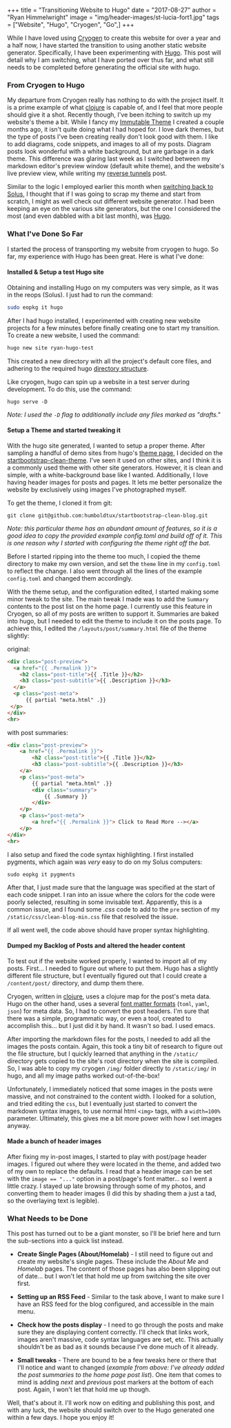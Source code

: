 +++
title = "Transitioning Website to Hugo"
date = "2017-08-27"
author = "Ryan Himmelwright"
image = "img/header-images/st-lucia-fort1.jpg"
tags  = ["Website", "Hugo", "Cryogen", "Go",]
+++
 
 While I have loved using [Cryogen](http://cryogenweb.org) to create this website for over a year and a half now, I have started the transition to using another static website generator. Specifically, I have been experimenting with [Hugo](https://gohugo.io). This post will detail why I am switching, what I have ported over thus far, and what still needs to be completed before generating the official site with hugo.
 
<!-- more -->
 
### From Cryogen to Hugo

My departure from Cryogen really has nothing to do with the project itself. It is a prime example of what [clojure](https://clojure.org/) is capable of, and I feel that more people should give it a shot. Recently though, I've been itching to switch up my website's theme a bit. While I fancy my [Immutable Theme](../new-theme-immutable/) I created a couple months ago, it isn't quite doing what I had hoped for. I love dark themes, but the type of posts I've been creating really don't look good with them. I like to add diagrams, code snippets, and images to all of my posts. Diagram posts look wonderful with a white background, but are garbage in a dark theme. This difference was glaring last week as I switched between my markdown editor's preview window (default white theme), and the website's live preview view, while writing my [reverse tunnels](../simple-reverse-ssh-tunnel/) post.

Similar to the logic I employed earlier this month when [switching back to Solus](../back-to-solus/), I thought that if I was going to scrap my theme and start from scratch, I might as well check out different website generator. I had been keeping an eye on the various site generators, but the one I considered the most (and even dabbled with a bit last month), was [Hugo](https://gohugo.io). 
### What I've Done So Far

I started the process of transporting my website from cryogen to hugo. So far, my experience with Hugo has been great. Here is what I've done:

#### Installed & Setup a test Hugo site

Obtaining and installing Hugo on my computers was very simple, as it was in the reops (Solus). I just had to run the command:

```bash
sudo eopkg it hugo
```

After I had hugo installed, I experimented with creating new website projects for a few minutes before finally creating one to start my transition. To create a new website, I used the command:

```bash
hugo new site ryan-hugo-test
```

This created a new directory with all the project's default core files, and adhering to the required hugo [directory structure](https://gohugo.io/content-management/organization/).

Like cryogen, hugo can spin up a website in a test server during development. To do this, use the command:

```
hugo serve -D
```

*Note: I used the `-D` flag to additionally include any files marked as "drafts."*


#### Setup a Theme and started tweaking it

With the hugo site generated, I wanted to setup a proper theme. After sampling a handful of demo sites from hugo's [theme page](https://gohugo.io/themes/), I decided on the [startbootstrap-clean-theme](https://themes.gohugo.io/startbootstrap-clean-blog/). I've seen it used on other sites, and I think it is a commonly used theme with other site generators. However, it is clean and simple, with a white-background base like I wanted. Additionally, I love having header images for posts and pages. It lets me better personalize the website by exclusively using images I've photographed myself.

To get the theme, I cloned it from git:

```
git clone git@github.com:humboldtux/startbootstrap-clean-blog.git
```

*Note: this particular theme has an abundant amount of features, so it is a good idea to copy the provided example config.toml and build off of it. This is one reason why I started with configuring the theme right off the bat.*

Before I started ripping into the theme too much, I copied the theme directory to make my own version, and set the `theme` line in my `config.toml` to reflect the change. I also went through all the lines of the example `config.toml` and  changed them accordingly.

With the theme setup, and the configuration edited, I started making some minor tweak to the site. The main tweak I made was to add the `Summary` contents to the post list on the home page. I currently use this feature in Cryogen, so all of my posts are written to support it. Summaries are baked into hugo, but I needed to edit the theme to include it on the posts page. To achieve this, I edited the `/layouts/post/summary.html` file of the theme slightly:

original:

```html
<div class="post-preview">
  <a href="{{ .Permalink }}">
    <h2 class="post-title">{{ .Title }}</h2>
    <h3 class="post-subtitle">{{ .Description }}</h3>
  </a>
  <p class="post-meta">
      {{ partial "meta.html" .}}
 </p>
</div>
<hr>
```
with post summaries:

```html
<div class="post-preview">
    <a href="{{ .Permalink }}">
        <h2 class="post-title">{{ .Title }}</h2>
        <h3 class="post-subtitle">{{ .Description }}</h3>
    </a>
    <p class="post-meta">
        {{ partial "meta.html" .}}
        <div class="summary">
            {{ .Summary }}
        </div>
    </p>
    <p class="post-meta"> 
        <a href="{{ .Permalink }}"> Click to Read More --></a>
    </p>
</div>
<hr>
```

I also setup and fixed the code syntax highlighting. I first installed pygments, which again was *very* easy to do on my Solus computers:

```
sudo eopkg it pygments
```

After that, I just made sure that the language was specified at the start of each code snippet. I ran into an issue where the colors for the code were poorly selected, resulting in some invisable text. Apparently, this is a common issue, and I found some *.css* code to add to the `pre` section of my `/static/css/clean-blog-min.css` file that resolved the issue.

If all went well, the code above should have proper syntax highlighting.

#### Dumped my Backlog of Posts and altered the header content

To test out if the website worked properly, I wanted to import all of my posts. First... I needed to figure out where to put them. Hugo has a slightly different file structure, but I eventually figured out that I could create a `/content/post/` directory, and dump them there.

Cryogen, written in [clojure](https://clojure.org/), uses a clojure map for the post's meta data. Hugo on the other hand, uses a several [font matter formats](https://gohugo.io/content-management/front-matter/) (`toml`, `yaml`, `json`) for meta data. So, I had to convert the post headers. I'm sure that there was a simple, programmatic way, or even a tool, created to accomplish this... but I just did it by hand. It wasn't so bad. I used emacs.

After importing the markdown files for the posts, I needed to add all the images the posts contain. Again, this took a tiny bit of research to figure out the file structure, but I quickly learned that anything in the `/static/` directory gets copied to the site's root directory when the site is compiled. So, I was able to copy my cryogen `/img/` folder directly to `/static/img/` in hugo, and all my image paths worked out-of-the-box!

Unfortunately, I immediately noticed that some images in the posts were massive, and not constrained to the content width. I looked for a solution, and tried editing the `css`, but I eventually just started to convert the markdown syntax images, to use normal html `<img>` tags, with a `width=100%` parameter. Ultimately, this gives me a bit more power with how I set images anyway.

#### Made a bunch of header images

After fixing my in-post images, I started to play with post/page header images. I figured out where they were located in the theme, and added two of my own to replace the defaults. I read that a header image can be set with the `image == "..."` option in a post/page's font matter... so I went a little crazy. I stayed up late browsing through some of my photos, and converting them to header images (I did this by shading them a just a tad, so the overlaying text is legible). 


### What Needs to be Done

This post has turned out to be a giant monster, so I'll be brief here and turn the sub-sections into a quick list instead.

* **Create Single Pages (About/Homelab)** - I still need to figure out and create my website's single pages. These include the *About Me* and *Homelab* pages. The content of those pages has also been slipping out of date... but I won't let that hold me up from switching the site over first.

* **Setting up an RSS Feed** - Similar to the task above, I want to make sure I have an RSS feed for the blog configured, and accessible in the main menu.

* **Check how the posts display** - I need to go through the posts and make sure they are displaying content correctly. I'll check that links work, images aren't massive, code syntax languages are set, etc. This actually shouldn't be as bad as it sounds because I've done much of it already.

* **Small tweaks** - There are bound to be a few tweaks here or there that I'll notice and want to changed (*example from above: I've already added the post summaries to the home page post list*). One item that comes to mind is adding *next* and *previous* post markers at the bottom of each post. Again, I won't let that hold me up though.


Well, that's about it. I'll work now on editing and publishing this post, and with any luck, the website should switch over to the Hugo generated one within a few days. I hope you enjoy it!
